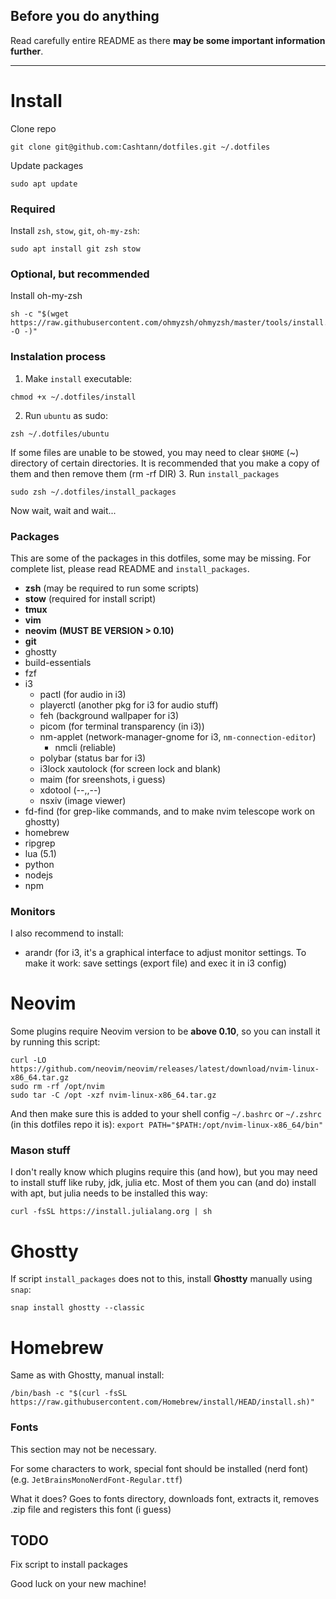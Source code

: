 ## Before you do anything

Read carefully entire README as there **may be some important information further**. 

---

# Install
Clone repo
```
git clone git@github.com:Cashtann/dotfiles.git ~/.dotfiles
```
Update packages
```
sudo apt update
```
### Required
Install `zsh`, `stow`, `git`, `oh-my-zsh`:
```
sudo apt install git zsh stow
```
### Optional, but recommended
Install oh-my-zsh
```
sh -c "$(wget https://raw.githubusercontent.com/ohmyzsh/ohmyzsh/master/tools/install.sh -O -)"
```
### Instalation process
1. Make `install` executable:
```
chmod +x ~/.dotfiles/install
```
2. Run `ubuntu` as sudo:
```
zsh ~/.dotfiles/ubuntu
```
If some files are unable to be stowed, you may need to
clear `$HOME` (~) directory of certain directories.
It is recommended that you make a copy of them and then
remove them (rm -rf DIR)
3. Run `install_packages`
```
sudo zsh ~/.dotfiles/install_packages
```
Now wait, wait and wait...

### Packages

This are some of the packages in this dotfiles, some may be missing.
For complete list, please read README and `install_packages`.
 - **zsh** (may be required to run some scripts)
 - **stow** (required for install script)
 - **tmux**
 - **vim**
 - **neovim** **(MUST BE VERSION > 0.10)**
 - **git**
 - ghostty
 - build-essentials
 - fzf
 - i3
   - pactl (for audio in i3)
   - playerctl (another pkg for i3 for audio stuff)
   - feh (background wallpaper for i3)
   - picom (for terminal transparency (in i3))
   - nm-applet (network-manager-gnome for i3, `nm-connection-editor`)
     - nmcli (reliable)
   - polybar (status bar for i3)
   - i3lock xautolock (for screen lock and blank)
   - maim (for sreenshots, i guess)
   - xdotool (--,,--)
   - nsxiv (image viewer)
 - fd-find (for grep-like commands, and to make nvim telescope work on ghostty)
 - homebrew
 - ripgrep
 - lua (5.1)
 - python
 - nodejs
 - npm

### Monitors

I also recommend to install:
 - arandr (for i3, it's a graphical interface to adjust monitor settings. To make it work: save settings (export file) and exec it in i3 config)

# Neovim

Some plugins require Neovim version to be **above 0.10**, so you can install it by running this script:
```
curl -LO https://github.com/neovim/neovim/releases/latest/download/nvim-linux-x86_64.tar.gz
sudo rm -rf /opt/nvim
sudo tar -C /opt -xzf nvim-linux-x86_64.tar.gz
```

And then make sure this is added to your shell config `~/.bashrc` or `~/.zshrc` (in this dotfiles repo it is):
`export PATH="$PATH:/opt/nvim-linux-x86_64/bin"`

### Mason stuff
I don't really know which plugins require this (and how),
but you may need to install stuff like ruby, jdk, julia etc.
Most of them you can (and do) install with apt, but julia needs
to be installed this way:
```
curl -fsSL https://install.julialang.org | sh
```

# Ghostty
If script `install_packages` does not to this, install **Ghostty** manually using `snap`:
```
snap install ghostty --classic
```

# Homebrew
Same as with Ghostty, manual install:
```
/bin/bash -c "$(curl -fsSL https://raw.githubusercontent.com/Homebrew/install/HEAD/install.sh)"
```

### Fonts
This section may not be necessary.

For some characters to work, special font should be installed (nerd font) (e.g. `JetBrainsMonoNerdFont-Regular.ttf`)

What it does? Goes to fonts directory, downloads font, extracts it, removes .zip file and registers this font (i guess)

## TODO
Fix script to install packages

Good luck on your new machine!
